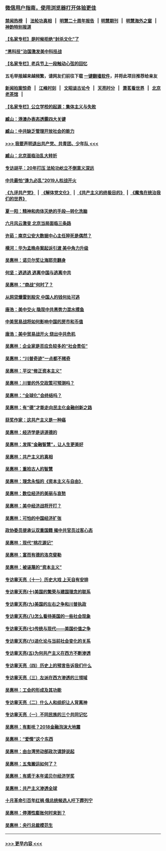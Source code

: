 ### [微信用户指南，使用浏览器打开体验更佳](https://github.com/gfw-breaker/banned-news1/blob/master/indexes/wechat-guide.md?t=0)
#### [禁闻热榜](热点新闻.md?t=0)  &nbsp;&nbsp;|&nbsp;&nbsp; [法轮功真相](https://github.com/gfw-breaker/truth/blob/master/README.md?t=0) &nbsp;&nbsp;|&nbsp;&nbsp; [明慧二十周年报告](https://github.com/gfw-breaker/mh-reports/blob/master/README.md?t=0) &nbsp;&nbsp;|&nbsp;&nbsp;[明慧期刊](https://github.com/gfw-breaker/mh-qikan) &nbsp;&nbsp;|&nbsp;&nbsp; [明慧海外之窗](https://github.com/gfw-breaker/mh-news/blob/master/README.md?t=0) &nbsp;&nbsp;|&nbsp;&nbsp; [神韵特别报道](https://github.com/gfw-breaker/mh-news/blob/master/shenyun.md?t=0)
#### [【名家专栏】是时候拒绝“封杀文化”了](../pages/nsc423/n11814093.md?t=02101802) 
#### [“黑科技”治国激发美中科技战](../pages/nsc423/n11638056.md?t=02101802) 
#### [【名家专栏】老兵节上一段触动心弦的回忆](../pages/nsc423/n11646016.md?t=02101802) 
#### 五毛举报越来越频繁，请网友们前往下载 [一键翻墙软件](https://github.com/gfw-breaker/ssr-accounts)，并将此项目推荐给亲友
#### [新闻拍案惊奇](https://github.com/gfw-breaker/banned-news1/blob/master/pages/link4.md) &nbsp;&nbsp;|&nbsp;&nbsp; [江峰时刻](https://github.com/gfw-breaker/banned-news1/blob/master/pages/link4.md) &nbsp;&nbsp;|&nbsp;&nbsp; [文昭谈古论今](https://github.com/gfw-breaker/banned-news1/blob/master/pages/link4.md) &nbsp;&nbsp;|&nbsp;&nbsp; [天亮时分](https://github.com/gfw-breaker/banned-news1/blob/master/pages/link4.md) &nbsp;&nbsp;|&nbsp;&nbsp; [萧茗看世界](https://github.com/gfw-breaker/banned-news1/blob/master/pages/link4.md) &nbsp;&nbsp;|&nbsp;&nbsp; [北京老茶馆](https://github.com/gfw-breaker/banned-news1/blob/master/pages/link4.md) &nbsp;&nbsp;|&nbsp;&nbsp; 
#### [【名家专栏】公立学校的起源：集体主义与失败](../pages/nsc423/n11601833.md?t=02101802) 
#### [臧山：港澳办表态透露四大关键](../pages/nsc423/n11421628.md?t=02101802) 
#### [臧山：中共缺乏管理开放社会的能力](../pages/nsc423/n11407457.md?t=02101802) 
#### [>>> 我要声明退出共产党、共青团、少年队 <<<](https://github.com/begood0513/goodnews/blob/master/quit/letter.md) 
#### [臧山：北京面临治乱大转折](../pages/nsc423/n11406895.md?t=02101802) 
#### [专访胡平：20年打压 法轮功屹立不倒意义深远](../pages/nsc423/n11398800.md?t=02101802) 
#### [中共最怕“逢九必乱”2019人权战开火](../pages/nsc423/n11385248.md?t=02101802) 
#### [《九评共产党》](https://github.com/begood0513/9ping.md/blob/master/README.md) &nbsp;|&nbsp; [《解体党文化》](../../../../jtdwh.md/blob/master/README.md)  &nbsp;|&nbsp; [《共产主义的终极目的》](../../../../gczydzjmd.md/blob/master/README.md) &nbsp;|&nbsp; [《魔鬼在统治我们的世界》](../../../../mgztzwmdsj.md/blob/master/README.md) 
#### [夏一阳：精神和肉体灭绝的手段—转化洗脑](../pages/nsc423/n11368250.md?t=02101802) 
#### [六月风云激变 北京当局面临三条路](../pages/nsc423/n11313668.md?t=02101802) 
#### [许茹：南京公安大数据中心主任猝死是偶然？](../pages/nsc423/n11064744.md?t=02101802) 
#### [横河：华为孟晚舟案起诉引渡 美中角力升级](../pages/nsc423/n11027230.md?t=02101802) 
#### [吴惠林：诺贝尔奖让海耶克翻身](../pages/nsc423/n10890049.md?t=02101802) 
#### [何坚：逃逃逃 逃离中国与逃离中共](../pages/nsc423/n10592891.md?t=02101802) 
#### [吴惠林：“商战”何时了？](../pages/nsc423/n10573558.md?t=02101802) 
#### [从网贷爆雷到股灾 中国人的钱何处可逃](../pages/nsc423/n10572800.md?t=02101802) 
#### [唐浩：美中交火 隐现中共黑势力混水摸鱼](../pages/nsc423/n10544040.md?t=02101802) 
#### [中美贸易战将如何影响中国的房市和币值](../pages/nsc423/n10543697.md?t=02101802) 
#### [唐浩：美中贸易战开火 烧出中共危机](../pages/nsc423/n10540126.md?t=02101802) 
#### [吴惠林：企业家是否应负较多的“社会责任”](../pages/nsc423/n10535022.md?t=02101802) 
#### [吴惠林：“川普奇迹”一点都不稀奇](../pages/nsc423/n10512808.md?t=02101802) 
#### [吴惠林：平议“修正资本主义”](../pages/nsc423/n10495724.md?t=02101802) 
#### [吴惠林：川普的外交政策可预测吗？](../pages/nsc423/n10462387.md?t=02101802) 
#### [吴惠林：“全球化”会终结吗？](../pages/nsc423/n10452838.md?t=02101802) 
#### [吴惠林：有“德”才能走向民主化金融创新之路](../pages/nsc423/n10432292.md?t=02101802) 
#### [获奖作家：这共产主义是一种癌](../pages/nsc423/n10431541.md?t=02101802) 
#### [吴惠林：经济学是讲道德的](../pages/nsc423/n10398014.md?t=02101802) 
#### [吴惠林：发挥“金融智慧”，让人生更美好](../pages/nsc423/n10375019.md?t=02101802) 
#### [吴惠林：共产主义的真相](../pages/nsc423/n10351394.md?t=02101802) 
#### [吴惠林：重拾古人的智慧](../pages/nsc423/n10337691.md?t=02101802) 
#### [吴惠林：理念永恒的《资本主义与自由》](../pages/nsc423/n10316274.md?t=02101802) 
#### [吴惠林：数位经济的美丽与哀愁](../pages/nsc423/n10292946.md?t=02101802) 
#### [吴惠林：美中经济战将开打？](../pages/nsc423/n10258825.md?t=02101802) 
#### [吴惠林：可怕的中国经济扩张](../pages/nsc423/n10219147.md?t=02101802) 
#### [政协委员提承认双重国籍 揭中共官员过客心态](../pages/nsc423/n10208809.md?t=02101802) 
#### [吴惠林：现代“桃花源记”](../pages/nsc423/n10185234.md?t=02101802) 
#### [吴惠林：富而有德的洛克斐勒](../pages/nsc423/n10142264.md?t=02101802) 
#### [吴惠林：被诬蔑的“资本主义”](../pages/nsc423/n10124816.md?t=02101802) 
#### [专访章天亮（十一）历史大戏 上天自有安排](../pages/nsc423/n10094905.md?t=02101802) 
#### [专访章天亮(十)美国的繁荣与建国理念的联系](../pages/nsc423/n10094899.md?t=02101802) 
#### [专访章天亮(九)美国的左右之争和川普执政](../pages/nsc423/n10094889.md?t=02101802) 
#### [专访章天亮(八)怎么看待美国的一些社会现象](../pages/nsc423/n10094857.md?t=02101802) 
#### [专访章天亮(七)传统与现代——美国价值之争](../pages/nsc423/n10093140.md?t=02101802) 
#### [专访章天亮(六)进化论与当前社会变化的关系](../pages/nsc423/n10092036.md?t=02101802) 
#### [专访章天亮(五)为何共产主义在西方不断渗透](../pages/nsc423/n10083620.md?t=02101802) 
#### [专访章天亮（四）历史上的预言告诉我们什么](../pages/nsc423/n10083606.md?t=02101802) 
#### [专访章天亮（三）左派在西方渗透的三领域](../pages/nsc423/n10081115.md?t=02101802) 
#### [吴惠林：工会的形成及其功能](../pages/nsc423/n10080633.md?t=02101802) 
#### [专访章天亮（二）什么人和组织让人背离神](../pages/nsc423/n10076637.md?t=02101802) 
#### [专访章天亮（一）不同民族的三个共同记忆](../pages/nsc423/n10074188.md?t=02101802) 
#### [吴惠林：有影呒？2018金融泡沫大地震](../pages/nsc423/n10040534.md?t=02101802) 
#### [吴惠林：“爱情”这个东西](../pages/nsc423/n10019423.md?t=02101802) 
#### [吴惠林：由台湾劳动部政次请辞说起](../pages/nsc423/n9979679.md?t=02101802) 
#### [吴惠林：五鬼搬运如何了？](../pages/nsc423/n9925338.md?t=02101802) 
#### [吴惠林：有感于本年诺贝尔经济学奖](../pages/nsc423/n9871883.md?t=02101802) 
#### [吴惠林：共产主义渗透全球](../pages/nsc423/n9812748.md?t=02101802) 
#### [十月革命引百年红祸 俄总统候选人吁下葬列宁](../pages/nsc423/n9810182.md?t=02101802) 
#### [吴惠林：停滞性膨胀何时来到？](../pages/nsc423/n9764136.md?t=02101802) 
#### [吴惠林：央行总裁模范生](../pages/nsc423/n9728134.md?t=02101802) 

----
#### [ >>> 更早内容 <<< ](../indexes/nsc423-earlier.md)
